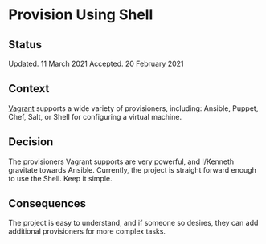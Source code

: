 # Provision Using Shell

## Status

Updated. 11 March 2021
Accepted. 20 February 2021

## Context

[Vagrant][vagrant] supports a wide variety of provisioners, including: Ansible, Puppet, Chef, Salt, or Shell for
configuring a virtual machine.

## Decision

The provisioners Vagrant supports are very powerful, and I/Kenneth gravitate towards Ansible. Currently, the project is
straight forward enough to use the Shell. Keep it simple.

## Consequences

The project is easy to understand, and if someone so desires, they can add additional provisioners for more complex tasks.

[vagrant]: https://www.vagrantup.com/ "Vagrant"

